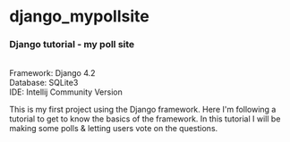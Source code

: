 # django_mypollsite
<h3>Django tutorial - my poll site</h3>

</br>Framework: Django 4.2
</br>Database: SQLite3
</br>IDE: Intellij Community Version

This is my first project using the Django framework. Here I'm following a tutorial to get to know the basics of the framework.
In this tutorial I will be making some polls & letting users vote on the questions.

</br>
</br>
